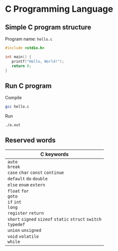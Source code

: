 # C Programming Language


## Simple C program structure
Program name: `hello.c`
```C
#include <stdio.h>

int main() {
   printf("Hello, World!");
   return 0;
}
```

## Run C program
Compile
```bash
gcc hello.c
```
Run
```bash
./a.out
```

## Reserved words

| C keywords |
|--------|
| `auto` <br/> `break` <br/> `case` `char` `const` `continue` <br/> `default` `do` `double` <br/> `else` `enum` `extern` <br/> `float` `for` <br/> `goto` <br/> `if` `int` <br/> `long` <br/> `register` `return` <br/> `short` `signed` `sizeof` `static` `struct` `switch` <br/> `typedef` <br/> `union` `unsigned` <br/> `void` `volatile` <br/> `while` |
